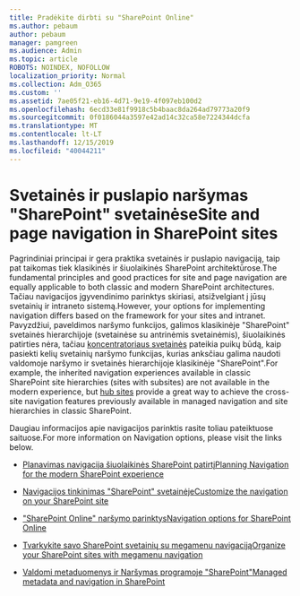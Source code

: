 ```yaml
---
title: Pradėkite dirbti su "SharePoint Online"
ms.author: pebaum
author: pebaum
manager: pamgreen
ms.audience: Admin
ms.topic: article
ROBOTS: NOINDEX, NOFOLLOW
localization_priority: Normal
ms.collection: Adm_O365
ms.custom: ''
ms.assetid: 7ae05f21-eb16-4d71-9e19-4f097eb100d2
ms.openlocfilehash: 6ecd33e81f9918c5b4baac8da264ad79773a20f9
ms.sourcegitcommit: 0f0186044a3597e42ad14c32ca58e7224344dcfa
ms.translationtype: MT
ms.contentlocale: lt-LT
ms.lasthandoff: 12/15/2019
ms.locfileid: "40044211"
---
```

# <a name="site-and-page-navigation-in-sharepoint-sites"></a><span data-ttu-id="0630d-102">Svetainės ir puslapio naršymas "SharePoint" svetainėse</span><span class="sxs-lookup"><span data-stu-id="0630d-102">Site and page navigation in SharePoint sites</span></span>

<span data-ttu-id="0630d-103">Pagrindiniai principai ir gera praktika svetainės ir puslapio navigaciją, taip pat taikomas tiek klasikinės ir šiuolaikinės SharePoint architektūrose.</span><span class="sxs-lookup"><span data-stu-id="0630d-103">The fundamental principles and good practices for site and page navigation are equally applicable to both classic and modern SharePoint architectures.</span></span> <span data-ttu-id="0630d-104">Tačiau navigacijos įgyvendinimo parinktys skiriasi, atsižvelgiant į jūsų svetainių ir intraneto sistemą.</span><span class="sxs-lookup"><span data-stu-id="0630d-104">However, your options for implementing navigation differs based on the framework for your sites and intranet.</span></span> <span data-ttu-id="0630d-105">Pavyzdžiui, paveldimos naršymo funkcijos, galimos klasikinėje "SharePoint" svetainės hierarchijoje (svetainėse su antrinėmis svetainėmis), šiuolaikinės patirties nėra, tačiau [koncentratoriaus svetainės](https://support.office.com/article/fe26ae84-14b7-45b6-a6d1-948b3966427f) pateikia puikų būdą, kaip pasiekti kelių svetainių naršymo funkcijas, kurias anksčiau galima naudoti valdomoje naršymo ir svetainės hierarchijoje klasikinėje "SharePoint".</span><span class="sxs-lookup"><span data-stu-id="0630d-105">For example, the inherited navigation experiences available in classic SharePoint site hierarchies (sites with subsites) are not available in the modern experience, but [hub sites](https://support.office.com/article/fe26ae84-14b7-45b6-a6d1-948b3966427f) provide a great way to achieve the cross-site navigation features previously available in managed navigation and site hierarchies in classic SharePoint.</span></span>

 <span data-ttu-id="0630d-106">Daugiau informacijos apie navigacijos parinktis rasite toliau pateiktuose saituose.</span><span class="sxs-lookup"><span data-stu-id="0630d-106">For more information on Navigation options, please visit the links below.</span></span>

 - [<span data-ttu-id="0630d-107">Planavimas navigacija šiuolaikinės SharePoint patirtį</span><span class="sxs-lookup"><span data-stu-id="0630d-107">Planning Navigation for the modern SharePoint experience</span></span>](https://docs.microsoft.com/sharepoint/plan-navigation-modern-experience)

- [<span data-ttu-id="0630d-108">Navigacijos tinkinimas "SharePoint" svetainėje</span><span class="sxs-lookup"><span data-stu-id="0630d-108">Customize the navigation on your SharePoint site</span></span>](https://support.office.com/article/customize-the-navigation-on-your-sharepoint-site-3cd61ae7-a9ed-4e1e-bf6d-4655f0bf25ca)

- [<span data-ttu-id="0630d-109">"SharePoint Online" naršymo parinktys</span><span class="sxs-lookup"><span data-stu-id="0630d-109">Navigation options for SharePoint Online</span></span>](https://docs.microsoft.com/office365/enterprise/navigation-options-for-sharepoint-online)
 
- [<span data-ttu-id="0630d-110">Tvarkykite savo SharePoint svetainių su megamenu navigaciją</span><span class="sxs-lookup"><span data-stu-id="0630d-110">Organize your SharePoint sites with megamenu navigation</span></span>](https://techcommunity.microsoft.com/t5/Microsoft-SharePoint-Blog/Organize-your-SharePoint-sites-with-megamenu-navigation-and-new/ba-p/328068)

- [<span data-ttu-id="0630d-111">Valdomi metaduomenys ir Naršymas programoje "SharePoint"</span><span class="sxs-lookup"><span data-stu-id="0630d-111">Managed metadata and navigation in SharePoint</span></span>](https://docs.microsoft.com/sharepoint/dev/general-development/managed-metadata-and-navigation-in-sharepoint)


